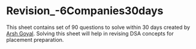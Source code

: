 # Revision_-6Companies30days
This sheet contains set of 90 questions to solve within 30 days created by [Arsh Goyal](https://www.linkedin.com/in/arshgoyal/).
Solving this sheet will help in revising DSA concepts for placement preparation.
